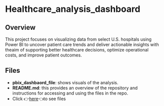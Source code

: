 # Healthcare_analysis_dashboard
## Overview
This project focuses on visualizing data from select U.S. hospitals using Power BI to uncover patient care trends and deliver actionable insights with theaim of  supporting better healthcare decisions, optimize operational costs, and improve patient outcomes.

## Files
- **pbix_dashbaord_file**: shows visuals of the analysis.
- **README.md**: this provides an overview of the repository and instructions for accessing and using the files in the repo.
- Click 👉[here](https://drive.google.com/drive/u/1/folders/1NYk0p9CP4oJWlTDV9pDTOw2_y-gulezu)👈to see files
